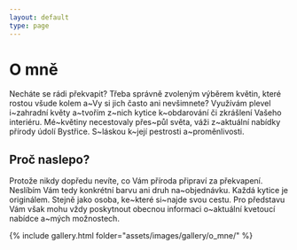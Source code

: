 ```yaml
---
layout: default
type: page
---
```


# O mně

Necháte se rádi překvapit? Třeba správně zvoleným výběrem květin, které rostou všude kolem a~Vy si jich často ani nevšimnete? Využívám plevel i~zahradní květy
a~tvořím z~nich kytice k~obdarování či zkrášlení Vašeho interiéru. Mé~květiny necestovaly přes~půl světa, váži z~aktuální nabídky přírody údolí Bystřice.
S~láskou k~její pestrosti a~proměnlivosti.

## Proč naslepo?

Protože nikdy dopředu nevíte, co Vám příroda připraví za překvapení. Neslíbím Vám tedy konkrétní barvu ani druh na~objednávku. Každá kytice je originálem. Stejně jako osoba, ke~které si~najde svou cestu. Pro představu Vám však mohu vždy poskytnout obecnou informaci o~aktuální kvetoucí nabídce a~mých možnostech.

{% include gallery.html folder="assets/images/gallery/o_mne/" %}
